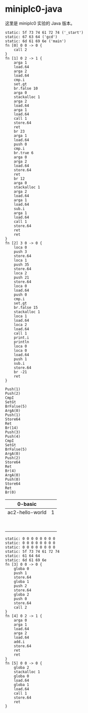 # miniplc0-java

这里是 miniplc0 实验的 Java 版本。



```
static: 5f 73 74 61 72 74 ('_start')
static: 67 63 64 ('gcd')
static: 6d 61 69 6e ('main')
fn [0] 0 0 -> 0 {
	call 2
}
fn [1] 0 2 -> 1 {
    arga 1
    load.64
    arga 2
    load.64
    cmp.i
    set.gt
    br.false 10
    arga 0
    stackalloc 1
    arga 2
    load.64
    arga 1
    load.64
    call 1
    store.64
    ret
    br 23
    arga 1
    load.64
    push 0
    cmp.i
    br.true 6
    arga 0
    arga 2
    load.64
    store.64
    ret
    br 12
    arga 0
    stackalloc 1
    arga 2
    load.64
    arga 1
    load.64
    sub.i
    arga 1
    load.64
    call 1
    store.64
    ret
    ret
}
fn [2] 3 0 -> 0 {
    loca 0
    push 3
    store.64
    loca 1
    push 35
    store.64
    loca 2
    push 21
    store.64
    loca 0
    load.64
    push 0
    cmp.i
    set.gt
    br.false 15
    stackalloc 1
    loca 1
    load.64
    loca 2
    load.64
    call 1
    print.i
    println
    loca 0
    loca 0
    load.64
    push 1
    sub.i
    store.64
    br -21
    ret
}
```





```
Push(1)
Push(2)
CmpI
SetGt
BrFalse(5)
ArgA(0)
Push(1)
Store64
Ret
Br(14)
Push(3)
Push(4)
CmpI
SetGt
BrFalse(5)
ArgA(0)
Push(2)
Store64
Ret
Br(4)
ArgA(0)
Push(0)
Store64
Ret
Br(0)
```



 

| 0-basic         |      |
| --------------- | :--: |
| ac2-hello-world |  1   |
|                 |      |
|                 |      |
|                 |      |
|                 |      |
|                 |      |
|                 |      |
|                 |      |
|                 |      |





```
static: 0 0 0 0 0 0 0 0
static: 0 0 0 0 0 0 0 0
static: 0 0 0 0 0 0 0 0
static: 5f 73 74 61 72 74
static: 61 64 64
static: 6d 61 69 6e
fn [3] 0 0 -> 0 {
    globa 0
    push 1
    store.64
    globa 1
    push 2
    store.64
    globa 2
    push 0
    store.64
    call 2
}
fn [4] 0 2 -> 1 {
    arga 0
    arga 1
    load.64
    arga 2
    load.64
    add.i
    store.64
    ret
    ret
}
fn [5] 0 0 -> 0 {
    globa 2
    stackalloc 1
    globa 0
    load.64
    globa 1
    load.64
    call 1
    store.64
    ret
}
```

